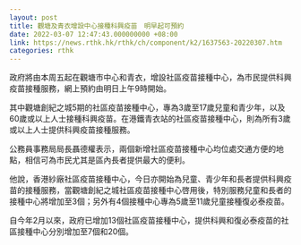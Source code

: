 ```yaml
---
layout: post
title: 觀塘及青衣增設中心接種科興疫苗　明早起可預約
date: 2022-03-07 12:47:43.000000000 +08:00
link: https://news.rthk.hk/rthk/ch/component/k2/1637563-20220307.htm
categories: rthk
---
```


政府將由本周五起在觀塘市中心和青衣，增設社區疫苗接種中心，為市民提供科興疫苗接種服務，網上預約由明日上午9時開始。
 
其中觀塘創紀之城5期的社區疫苗接種中心，專為3歲至17歲兒童和青少年，以及60歲或以上人士接種科興疫苗。在港鐵青衣站的社區疫苗接種中心，則為所有3歲或以上人士提供科興疫苗接種服務。

公務員事務局局長聶德權表示，兩個新增社區疫苗接種中心均位處交通方便的地點，相信可為市民尤其是區內長者提供最大的便利。

他說，香港紗廠社區疫苗接種中心，今日亦開始為兒童、青少年和長者提供科興疫苗的接種服務，當觀塘創紀之城社區疫苗接種中心啓用後，特別服務兒童和長者的接種中心將增加至3個；另外有4個接種中心專為5歲至11歲兒童接種復必泰疫苗。
 
自今年2月以來，政府已增加13個社區疫苗接種中心，提供科興和復必泰疫苗的社區接種中心分別增加至7個和20個。
